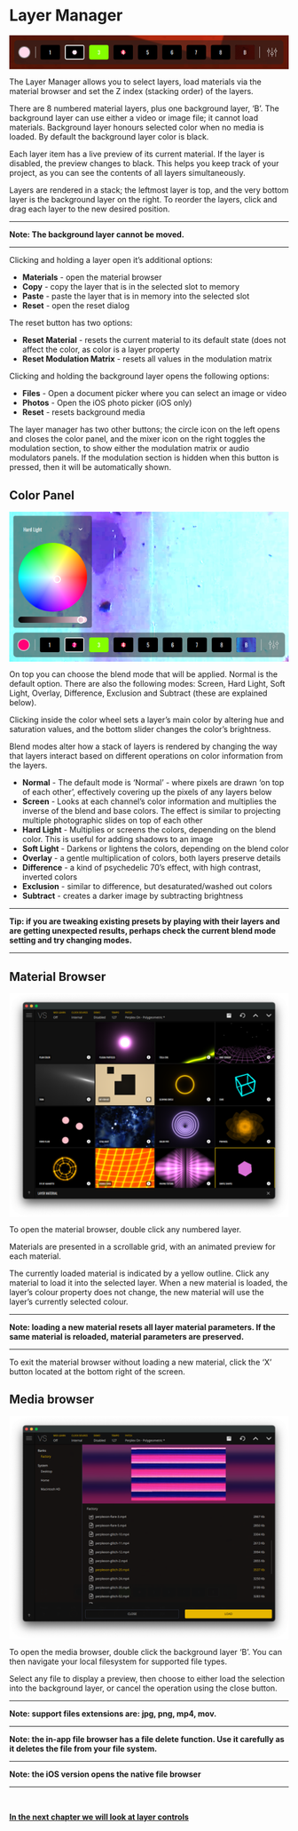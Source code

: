 # Layer Manager

<img alt="VS Layer Manager" align="center" src="/vs/images/layer-manager@2x.png" />

The Layer Manager allows you to select layers, load materials via the material browser and set the Z index (stacking order) of the layers.

There are 8 numbered material layers, plus one background layer, ‘B’. The background layer can use either a video or image file; it cannot load materials. Background layer honours selected color when no media is loaded. By default the background layer color is black.

Each layer item has a live preview of its current material. If the layer is disabled, the preview changes to black. This helps you keep track of your project, as you can see the contents of all layers simultaneously.

Layers are rendered in a stack; the leftmost layer is top, and the very bottom layer is the background layer on the right. To reorder the layers, click and drag each layer to the new desired position.

****
**Note: The background layer cannot be moved.**
****

Clicking and holding a layer open it’s additional options:

- **Materials** - open the material browser
- **Copy** - copy the layer that is in the selected slot to memory
- **Paste** - paste the layer that is in memory into the selected slot
- **Reset** - open the reset dialog

The reset button has two options:

- **Reset Material** - resets the current material to its default state (does not affect the color, as color is a layer property
- **Reset Modulation Matrix** - resets all values in the modulation matrix

Clicking and holding the background layer opens the following options:

- **Files** - Open a document picker where you can select an image or video
- **Photos** - Open the iOS photo picker (iOS only)
- **Reset** - resets background media

The layer manager has two other buttons; the circle icon on the left opens and closes the color panel, and the mixer icon on the right toggles the modulation section, to show either the modulation matrix or audio modulators panels. If the modulation section is hidden when this button is pressed, then it will be automatically shown.

## Color Panel

<img alt="VS Color Panel" align="center" src="/vs/images/color-panel@2x.png" />

On top you can choose the blend mode that will be applied. Normal is the default option. There are also the following modes: Screen, Hard Light, Soft Light, Overlay, Difference, Exclusion and Subtract (these are explained below).

Clicking inside the color wheel sets a layer’s main color by altering hue and saturation values, and the bottom slider changes the color’s brightness.

Blend modes alter how a stack of layers is rendered by changing the way that layers interact based on different operations on color information from the layers.

- **Normal** - The default mode is ‘Normal’ - where pixels are drawn ‘on top of each other’, effectively covering up the pixels of any layers below
- **Screen** - Looks at each channel’s color information and multiplies the inverse of the blend and base colors. The effect is similar to projecting multiple photographic slides on top of each other
- **Hard Light** - Multiplies or screens the colors, depending on the blend color. This is useful for adding shadows to an image
- **Soft Light** - Darkens or lightens the colors, depending on the blend color
- **Overlay** - a gentle multiplication of colors, both layers preserve details
- **Difference** - a kind of psychedelic 70’s effect, with high contrast, inverted colors
- **Exclusion** - similar to difference, but desaturated/washed out colors
- **Subtract** - creates a darker image by subtracting brightness

***
**Tip: if you are tweaking existing presets by playing with their layers and are getting unexpected results, perhaps check the current blend mode setting and try changing modes.**
***

## Material Browser

<img alt="VS Material Browser" align="center" src="/vs/images/material-browser@2x.png" />

To open the material browser, double click any numbered layer.

Materials are presented in a scrollable grid, with an animated preview for each material.

The currently loaded material is indicated by a yellow outline. Click any material to load it into the selected layer. When a new material is loaded, the layer’s colour property does not change, the new material will use the layer’s currently selected colour.

***
**Note: loading a new material resets all layer material parameters. If the same material is reloaded, material parameters are preserved.**
***

To exit the material browser without loading a new material, click the ‘X’ button located at the bottom right of the screen.

## Media browser

<img alt="VS File Manager" align="center" src="/vs/images/file-manager@2x.png" />

To open the media browser, double click the background layer ‘B’. You can then navigate your local filesystem for supported file types.

Select any file to display a preview, then choose to either load the selection into the background layer, or cancel the operation using the close button.

***
**Note: support files extensions are: jpg, png, mp4, mov.**
***
**Note: the in-app file browser has a file delete function. Use it carefully as it deletes the file from your file system.**
***
**Note: the iOS version opens the native file browser**
***
<br/>

[**In the next chapter we will look at layer controls**](layer-controls)